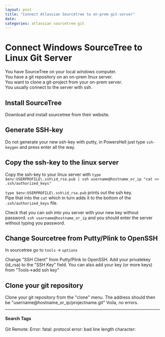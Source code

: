 ```yaml
---
layout: post
title: "Connect Atlassian Sourcetree to on-prem git-server"
date:
categories: atlassian sourcetree git
---
```


# Connect Windows SourceTree to Linux Git Server

You have SourceTree on your local _windows_ computer.  
You have a git repository on an on-prem linux server.  
You want to clone a git-project from your on-prem server.  
You usually connect to the server with ssh.

## Install SourceTree

Download and install sourcetree from their website.

## Generate SSH-key

Do not generate your new ssh-key with putty, in PowersHell just type `ssh-keygen` and press enter all the way.

## Copy the ssh-key to the linux server

Copy the ssh-key to your linux server with
`type $env:USERPROFILE\.ssh\id_rsa.pub | ssh username@hostname_or_ip "cat >> .ssh/authorized_keys"`

`type $env:USERPROFILE\.ssh\id_rsa.pub` prints out the ssh key.  
Pipe that into the `cat` which in turn adds it to the bottom of the `.ssh/authorized_keys` file.

Check that you can ssh into you server with your new key without password.
`ssh username@hostname_or_ip`
and you should enter the server without typing you password.

## Change Sourcetree from Putty/Plink to OpenSSH

In sourcetree go to `tools` -> `options`

Change "SSH Client" from Putty/Plink to OpenSSH.
Add your privatekey (id_rsa) to the "SSH Key" field.
You can also add your key (or more keys) from "Tools->add ssh key"

## Clone your git repository

Clone your git repository from the "clone" menu.
The address should then be "username@hostname_or_ip/projectname.git"
Voila, no errors.

---

#### Search Tags

Git Remote: Error: fatal: protocol error: bad line length character:
